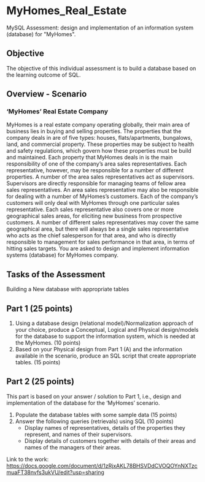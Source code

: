 # MyHomes_Real_Estate
MySQL Assessment: design and implementation of an information system (database) for "MyHomes".

## Objective
The objective of this individual assessment is to build a database based on the learning outcome of SQL.

## Overview - Scenario 
### ‘MyHomes’ Real Estate Company
MyHomes is a real estate company operating globally, their main area of business lies in buying and selling properties.
The properties that the company deals in are of five types: houses, flats/apartments, bungalows, land, and commercial property. These properties may be subject to health and safety regulations, which govern how these properties must be build and maintained. 
Each property that MyHomes deals in is the main responsibility of one of the company’s area sales representatives. Each representative, however, may be responsible for a 
number of different properties. A number of the area sales representatives act as supervisors. Supervisors are directly responsible for managing teams of fellow area sales 
representatives. An area sales representative may also be responsible for dealing with a number of MyHomes’s customers. Each of the company’s customers will only deal with 
MyHomes through one particular sales representative. Each sales representative also covers one or more geographical sales areas, for eliciting new business from prospective 
customers. A number of different sales representatives may cover the same geographical area, but there will always be a single sales representative who acts as the chief
salesperson for that area, and who is directly responsible to management for sales performance in that area, in terms of hitting sales targets.
You are asked to design and implement information systems (database) for MyHomes company.

## Tasks of the Assessment
Building a New database with appropriate tables
## Part 1 (25 points)
1. Using a database design (relational model)/Normalization approach of your choice, produce a Conceptual, Logical and Physical design/models for the database to 
support the information system, which is needed at the MyHomes. (10 points)
2. Based on your Physical design from Part 1 (A) and the information available in the scenario, produce an SQL script that create appropriate tables. (15 points)

## Part 2 (25 points)
This part is based on your answer / solution to Part 1, i.e., design and implementation of the database for the ‘MyHomes’ scenario.
1. Populate the database tables with some sample data (15 points)
2. Answer the following queries (retrievals) using SQL (10 points)
   - Display names of representatives, details of the properties they represent, and names of their supervisors.
   - Display details of customers together with details of their areas and names of the managers of their areas.

Link to the work: https://docs.google.com/document/d/1zRjxAKL78BHSVDdCVOQOYnNXTzcmuaFT38nvfs3ukVU/edit?usp=sharing
